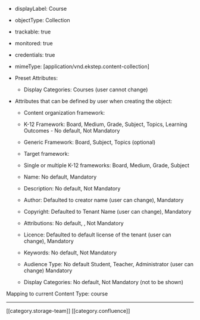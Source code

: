 
* displayLabel: Course


* objectType: Collection


* trackable: true


* monitored: true


* credentials: true


* mimeType: \[application/vnd.ekstep.content-collection]


* Preset Attributes:


    * Display Categories: Courses (user cannot change)



    
* Attributes that can be defined by user when creating the object:


    * Content organization framework: 


    * K-12 Framework: Board, Medium, Grade, Subject, Topics, Learning Outcomes - No default, Not Mandatory


    * Generic Framework: Board, Subject, Topics (optional)



    
    * Target framework:


    * Single or multiple K-12 frameworks: Board, Medium, Grade, Subject



    
    * Name: No default, Mandatory


    * Description: No default, Not Mandatory


    * Author: Defaulted to creator name (user can change), Mandatory


    * Copyright: Defaulted to Tenant Name (user can change), Mandatory


    * Attributions: No default, , Not Mandatory


    * Licence: Defaulted to default license of the tenant (user can change), Mandatory


    * Keywords: No default, Not Mandatory


    * Audience Type: No default Student, Teacher, Administrator (user can change) Mandatory


    * Display Categories: No default, Not Mandatory (not to be shown)



    

Mapping to current Content Type: course



*****

[[category.storage-team]] 
[[category.confluence]] 
